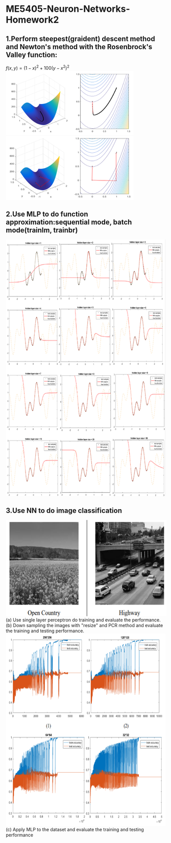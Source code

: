 # ME5405-Neuron-Networks-Homework2
## 1.Perform steepest(graident) descent method and Newton's method with the Rosenbrock's Valley function: <br>
$f(x,y) = (1-x)^2+100(y-x^2)^2$ <br>
<img src="figures/trajectory1.png" alt="trajectory1" width="400" height="200" title="trajectory1">
<img src="figures/trajectory2.png" alt="trajectory2" width="400" height="200" title="trajectory2">

## 2.Use MLP to do function approximation:sequential mode, batch mode(trainlm, trainbr) <br>
<img src="figures/function approx.png" alt="function approx" width="500" height="800" title="function approx"> <br>

## 3.Use NN to do image classification <br>
<img src="figures/image classification.png" alt="function approx" width="600" height="300" title="function approx"> <br>
(a) Use single layer perceptron do training and evaluate the performance.<br>
(b) Down sampling the images with "resize" and PCR method and evaluate the training and testing performance.<br>
<img src="figures/image classification2.png" alt="function approx" width="500" height="600" title="function approx"> <br>
(c) Apply MLP to the dataset and evaluate the training and testing performance<br>
